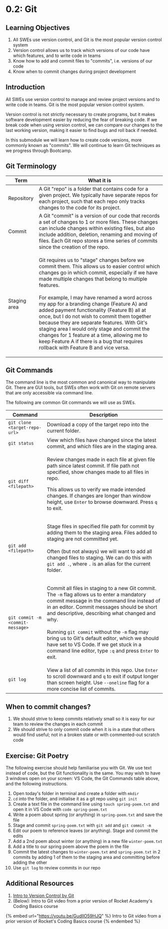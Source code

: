 # 0.2: Git

## Learning Objectives

1. All SWEs use version control, and Git is the most popular version control system
2. Version control allows us to track which versions of our code have which features, and to write code in teams
3. Know how to add and commit files to "commits", i.e. versions of our code
4. Know when to commit changes during project development

## Introduction

All SWEs use version control to manage and review project versions and to write code in teams. Git is the most popular version control system.

Version control is not strictly necessary to create programs, but it makes software development easier by reducing the fear of breaking code. If we break code when using version control, we can compare our changes to the last working version, making it easier to find bugs and roll back if needed.

In this submodule we will learn how to create code versions, more commonly known as "commits". We will continue to learn Git techniques as we progress through Bootcamp.

## Git Terminology

| Term         | What it is                                                                                                                                                                                                                                                                                                                                                                                                                                                                                                                                                                                                                                              |
| ------------ | ------------------------------------------------------------------------------------------------------------------------------------------------------------------------------------------------------------------------------------------------------------------------------------------------------------------------------------------------------------------------------------------------------------------------------------------------------------------------------------------------------------------------------------------------------------------------------------------------------------------------------------------------------- |
| Repository   | A Git "repo" is a folder that contains code for a given project. We typically have separate repos for each project, such that each repo only tracks changes to the code for its project.                                                                                                                                                                                                                                                                                                                                                                                                                                                                |
| Commit       | A Git "commit" is a version of our code that records a set of changes to 1 or more files. These changes can include changes within existing files, but also include addition, deletion, renaming and moving of files. Each Git repo stores a time series of commits since the creation of the repo.                                                                                                                                                                                                                                                                                                                                                     |
| Staging area | <p>Git requires us to "stage" changes before we commit them. This allows us to easier control which changes go in which commit, especially if we have made multiple changes that belong to multiple features.<br><br>For example, I may have renamed a word across my app for a branding change (Feature A) and added payment functionality (Feature B) all at once, but I do not wish to commit them together because they are separate features. With Git's staging area I would only stage and commit the changes for 1 feature at a time, allowing me to keep Feature A if there is a bug that requires rollback with Feature B and vice versa.</p> |

## Git Commands

The command line is the most common and canonical way to manipulate Git. There are GUI tools, but SWEs often work with Git on remote servers that are only accessible via command line.

The following are common Git commands we will use as SWEs.

| Command                          | Description                                                                                                                                                                                                                                                                                                                                                                                                                                                                                                           |
| -------------------------------- | --------------------------------------------------------------------------------------------------------------------------------------------------------------------------------------------------------------------------------------------------------------------------------------------------------------------------------------------------------------------------------------------------------------------------------------------------------------------------------------------------------------------- |
| `git clone <target-repo-url>`    | Download a copy of the target repo into the current folder.                                                                                                                                                                                                                                                                                                                                                                                                                                                           |
| `git status`                     | View which files have changed since the latest commit, and which files are in the staging area.                                                                                                                                                                                                                                                                                                                                                                                                                       |
| `git diff <filepath>`            | <p>Review changes made in each file at given file path since latest commit. If file path not specified, show changes made to all files in repo.</p><p></p><p>This allows us to verify we made intended changes. If changes are longer than window height, use <code>Enter</code> to browse downward. Press <code>q</code> to exit. </p>                                                                                                                                                                               |
| `git add <filepath>`             | <p>Stage files in specified file path for commit by adding them to the staging area. Files added to staging are not committed yet.<br><br>Often (but not always) we will want to add all changed files to staging. We can do this with <code>git add .</code>, where <code>.</code> is an alias for the current folder. </p>                                                                                                                                                                                          |
| `git commit -m <commit-message>` | <p>Commit all files in staging to a new Git commit. The <code>-m</code> flag allows us to enter a mandatory commit message in the command line instead of in an editor. Commit messages should be short and descriptive, describing what changed and why.<br><br>Running <code>git commit</code> without the <code>-m</code> flag may bring us to Git's default editor, which we should have set to VS Code. If we get stuck in a command line editor, type <code>:q</code> and press <code>Enter</code> to exit.</p> |
| `git log`                        | View a list of all commits in this repo. Use `Enter` to scroll downward and `q` to exit if output longer than screen height. Use `--oneline` flag for a more concise list of commits.                                                                                                                                                                                                                                                                                                                                 |

## When to commit changes?

1. We should strive to keep commits relatively small so it is easy for our team to review the changes in each commit
2. We should strive to only commit code when it is in a state that others would find useful; not in a broken state or with commented-out scratch code

## Exercise: Git Poetry

The following exercise should help familiarise you with Git. We use text instead of code, but the Git functionality is the same. You may wish to have 3 windows open on your screen: VS Code, the Git Commands table above, and the following instructions.

1. Open today's folder in terminal and create a folder with `mkdir`
2. `cd` into the folder, and initialise it as a git repo using `git init`
3. Create a text file in the command line using `touch spring-poem.txt` and open it in VS Code with `code spring-poem.txt`
4. Write a poem about spring (or anything) in `spring-poem.txt` and save the file
5. Stage and commit `spring-poem.txt` with `git add` and `git commit -m`
6. Edit our poem to reference leaves (or anything). Stage and commit the edits
7. Add a 2nd poem about winter (or anything) in a new file `winter-poem.txt`
8. Add a title to our spring poem above the poem in the file
9. Commit the latest changes to `winter-poem.txt` and `spring-poem.txt` in 2 commits by adding 1 of them to the staging area and committing before adding the other
10. Use `git log` to review commits in our repo

## Additional Resources

1. [Intro to Version Control by Git](https://git-scm.com/book/en/v2/Getting-Started-About-Version-Control)
2. (Below): Intro to Git video from a prior version of Rocket Academy's Coding Basics course

{% embed url="https://youtu.be/GudllO59HJQ" %}
Intro to Git video from a prior version of Rocket's Coding Basics course
{% endembed %}

